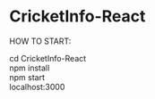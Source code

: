 # CricketInfo-React
HOW TO START:

cd CricketInfo-React <br />
npm install <br />
npm start <br />
localhost:3000
 
